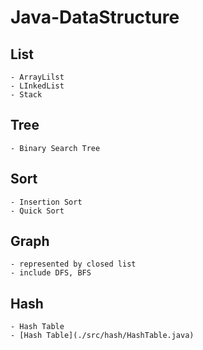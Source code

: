 # Java-DataStructure


## List
	- ArrayLilst
	- LInkedList
	- Stack


## Tree
	- Binary Search Tree
	
## Sort
	- Insertion Sort
	- Quick Sort
	
## Graph
	- represented by closed list
	- include DFS, BFS
## Hash
	- Hash Table
	- [Hash Table](./src/hash/HashTable.java)
